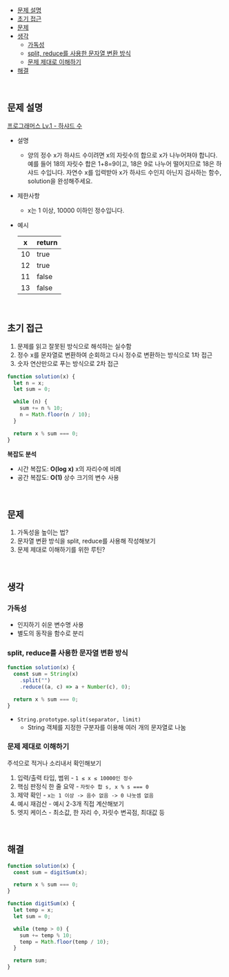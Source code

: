 - [문제 설명](#문제-설명)
- [초기 접근](#초기-접근)
- [문제](#문제)
- [생각](#생각)
  - [가독성](#가독성)
  - [split, reduce를 사용한 문자열 변환 방식](#split-reduce를-사용한-문자열-변환-방식)
  - [문제 제대로 이해하기](#문제-제대로-이해하기)
- [해결](#해결)

<br>

## 문제 설명

[프로그래머스 Lv.1 - 하샤드 수](https://school.programmers.co.kr/learn/courses/30/lessons/12947)

- 설명

  - 양의 정수 x가 하샤드 수이려면 x의 자릿수의 합으로 x가 나누어져야 합니다. 예를 들어 18의 자릿수 합은 1+8=9이고, 18은 9로 나누어 떨어지므로 18은 하샤드 수입니다. 자연수 x를 입력받아 x가 하샤드 수인지 아닌지 검사하는 함수, solution을 완성해주세요.

- 제한사항

  - x는 1 이상, 10000 이하인 정수입니다.

- 예시

  | x   | return |
  | --- | ------ |
  | 10  | true   |
  | 12  | true   |
  | 11  | false  |
  | 13  | false  |

<br>

## 초기 접근

1. 문제를 읽고 잘못된 방식으로 해석하는 실수함
2. 정수 x를 문자열로 변환하여 순회하고 다시 정수로 변환하는 방식으로 1차 접근
3. 숫자 연산만으로 푸는 방식으로 2차 접근

```javascript
function solution(x) {
  let n = x;
  let sum = 0;

  while (n) {
    sum += n % 10;
    n = Math.floor(n / 10);
  }

  return x % sum === 0;
}
```

**복잡도 분석**

- 시간 복잡도: **O(log x)** x의 자리수에 비례
- 공간 복잡도: **O(1)** 상수 크기의 변수 사용

<br>

## 문제

1. 가독성을 높이는 법?
2. 문자열 변환 방식을 split, reduce를 사용해 작성해보기
3. 문제 제대로 이해하기를 위한 루틴?

<br>

## 생각

### 가독성

- 인지하기 쉬운 변수명 사용
- 별도의 동작을 함수로 분리

### split, reduce를 사용한 문자열 변환 방식

```javascript
function solution(x) {
  const sum = String(x)
    .split("")
    .reduce((a, c) => a + Number(c), 0);

  return x % sum === 0;
}
```

- `String.prototype.split(separator, limit)`
  - String 객체를 지정한 구분자를 이용해 여러 개의 문자열로 나눔

### 문제 제대로 이해하기

주석으로 적거나 소리내서 확인해보기

1. 입력/출력 타입, 범위 - `1 ≤ x ≤ 10000인 정수`
2. 핵심 판정식 한 줄 요약 - `자릿수 합 s, x % s === 0`
3. 제약 확인 - `x는 1 이상 -> 음수 없음 -> 0 나눗셈 없음`
4. 예시 재검산 - 예시 2-3개 직접 계산해보기
5. 엣지 케이스 - 최소값, 한 자리 수, 자릿수 변곡점, 최대값 등

<br>

## 해결

```javascript
function solution(x) {
  const sum = digitSum(x);

  return x % sum === 0;
}

function digitSum(x) {
  let temp = x;
  let sum = 0;

  while (temp > 0) {
    sum += temp % 10;
    temp = Math.floor(temp / 10);
  }

  return sum;
}
```
